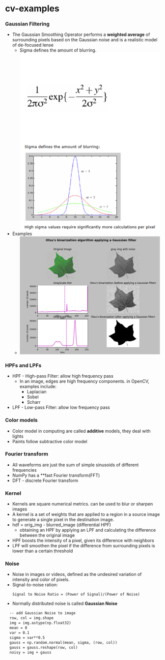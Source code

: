 # cv-examples
### Gaussian Filtering
- The Gaussian Smoothing Operator performs a **weighted average** of surrounding pixels
  based on the Gaussian noise and is a realistic model of de-focused lense
  - Sigma defines the amount of blurring.
  ![img.png](gaussian_filtering.png)
- Examples
  - ![gaussian.png](./images/results/otsu_filter_noise.png)

### HPFs and LPFs
- HPF - High-pass Filter: allow high frequency pass
  - In an image, edges are high frequency components. in OpenCV, examples include:
    - Laplacian
    - Sobel
    - Scharr
- LPF - Low-pass Filter: allow low frequency pass

### Color models
- Color model in computing are called **additive** models, they deal with lights
- Paints follow subtractive color model

### Fourier transform
- All waveforms are just the sum of simple sinusoids of different frequencies
- NumPy has a **fast Fourier transform(FFT)
- DFT - discrete Fourier transform

### Kernel
- Kernels are square numerical metrics. can be used to blur or sharpen images
- A kernel is a set of weights that are applied to a region in a source image to generate a single pixel in the destination image.
- hdf = orig_img - blurred_image  (differential HPF)
  - obtaining an HPF by applying an LPF and calculating the difference between the original image
- HPF boosts the intensity of a pixel, given its difference with neighbors 
- LPF will smoothen the pixel if the difference from surrounding pixels is lower than a certain threshold
### Noise
- Noise in images or videos, defined as the undesired variation of intensity and color of pixels.
- Signal-to-noise ration:
  ```
  Signal to Noise Ratio = (Power of Signal)/(Power of Noise)
  ```
- Normally distributed noise is called **Gaussian Noise**
```
  -- add Gaussian Noise to image
  row, col = img.shape
  img = img.astype(np.float32)
  mean = 0
  var = 0.1
  sigma = var**0.5
  gauss = np.random.normal(mean, sigma, (row, col))
  gauss = gauss.reshape(row, col)
  noisy = img + gauss
```